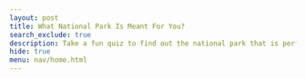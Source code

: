 ```yaml
---
layout: post
title: What National Park Is Meant For You?
search_exclude: true
description: Take a fun quiz to find out the national park that is perfect for you! 
hide: true
menu: nav/home.html
---
```


